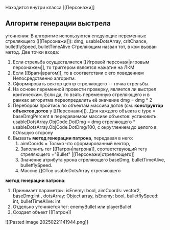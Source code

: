 Находится внутри класса [[Персонажи]]

## Алгоритм генерации выстрела
уточнения:
В алгоритме используются следующие переменные стреляющего ([[Персонажи]]):
dmg, usableDotsArray, critChance, bulletflySpeed, bulletTimeAlive
Стреляющим назван тот, в ком вызван метод.
Две точки входа: 
1. Если стрельба осуществляется [[Игровой персонаж|игровым персонажем]], то триггером является нажатие на ЛКМ
2. Если [[Враги|врагом]], то в соответствии с его поведением
Непосредственно алгоритм: 
1. Сформировать вектор центр стреляющего -- точка стрельбы. 
2. На основе переменной провести проверку, является ли выстрел критическим. Если да, то взять переменную стреляющего и в рамках алгоритма переопределить её значение dmg = dmg * 2
3. Перебором пройтись по объектам массива дотов (см. **конструктор объектов дотов** у [[Персонажи]]). Для каждого объекта с type = baseDmgPercent в передаваемом массиве объектов: установить usableDotsArray.ObjCode.DotDmg = dmg стреляющего * usableDotsArray.ObjCode.DotDmg/100, с округлением до целого в бОльшую сторону
4. Вызвать **метод генерации патрона**, передавая в него: 
	1. aimCoords = Только что сформированный вектор, 
	2. Заполнить тег [[Патрон|патрона]], соответствующий тегу стреляющего +"Bullet" [[Персонажи|стреляющего]]
	3. Значение атрибута урона стреляющего baseDmg,  bulletTimeAlive, bulletflySpeed.
	4. Массив ДОТов usableDotsArray стреляющего




**метод генерации патрона**:
1. Принимает параметры: isEnemy: bool, aimCoords: vector2, baseDmg:int , dotsArray: Object array, isEnemy: bool, bulletflySpeed: int, bulletTimeAlive: int
2. Отдельно уточняется тег: enemyBullet или playerBullet
3. Создает объект [[Патрон]]



![[Pasted image 20250221141944.png]]